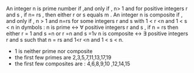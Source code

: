 An integer n is prime number if ,and only if , n> 1 and for positive integers r and s , if n= rs , then either r or s equals m . An integer n is composite if , and only if , n > 1 and n=rs for some integers r and s with 1 < r <n  and 1 < s < n 
in dymbols : 
n is prime  <-> $\forall$ positive integers r and s , if n = rs 
						 then either r = 1 and s =n or r =n and s =1v
n is composite <-> $\exists$ positive integers r and s such that n = rs 
							and 1<r <n and 1 < s < n. 

- 1 is neither prime nor composite 
- the first few primes are 2,3,5,7,11,13,17,19 
- the first few composites are : 4,6,8,9,10 ,12,14,15
